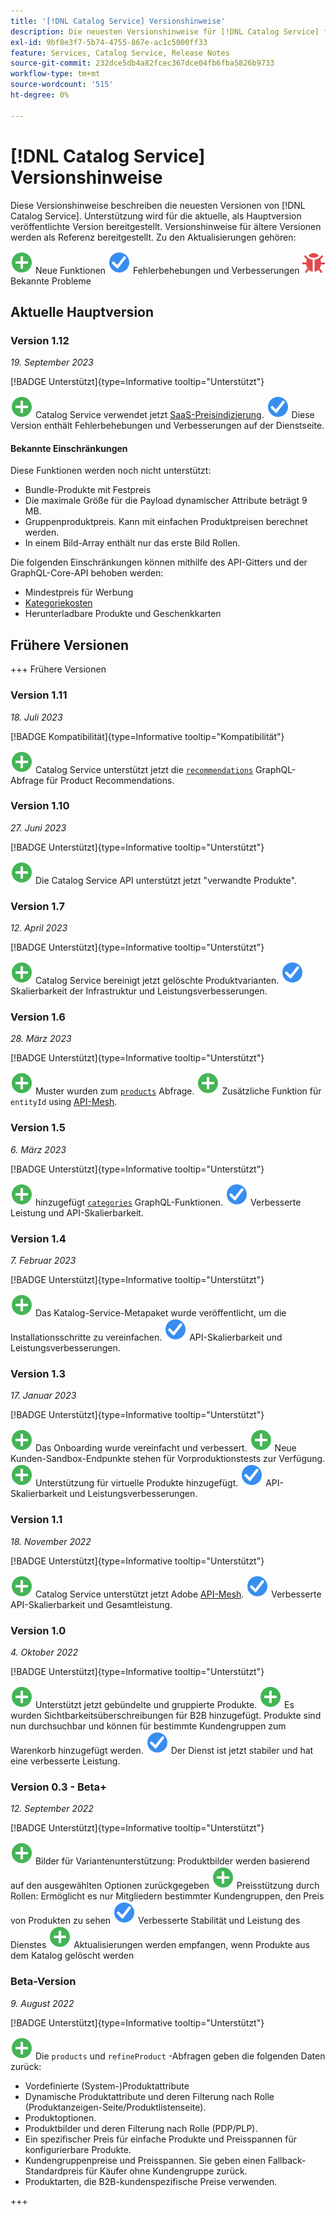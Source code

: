 ```yaml
---
title: '[!DNL Catalog Service] Versionshinweise'
description: Die neuesten Versionshinweise für [!DNL Catalog Service] für Adobe Commerce.
exl-id: 9bf8e3f7-5b74-4755-867e-ac1c5000ff33
feature: Services, Catalog Service, Release Notes
source-git-commit: 232dce5db4a82fcec367dce04fb6fba5826b9733
workflow-type: tm+mt
source-wordcount: '515'
ht-degree: 0%

---
```


# [!DNL Catalog Service] Versionshinweise

Diese Versionshinweise beschreiben die neuesten Versionen von [!DNL Catalog Service].
Unterstützung wird für die aktuelle, als Hauptversion veröffentlichte Version bereitgestellt. Versionshinweise für ältere Versionen werden als Referenz bereitgestellt.
Zu den Aktualisierungen gehören:

![Neu](../assets/new.svg) Neue Funktionen
![Fehlerbehebung](../assets/fix.svg) Fehlerbehebungen und Verbesserungen
![Fehler](../assets/bug.svg) Bekannte Probleme

## Aktuelle Hauptversion

### Version 1.12

_19. September 2023_

[!BADGE Unterstützt]{type=Informative tooltip="Unterstützt"}

![Neu](../assets/new.svg) Catalog Service verwendet jetzt [SaaS-Preisindizierung](../price-index/index.md).
![Fehlerbehebung](../assets/fix.svg) Diese Version enthält Fehlerbehebungen und Verbesserungen auf der Dienstseite.

#### Bekannte Einschränkungen

Diese Funktionen werden noch nicht unterstützt:

* Bundle-Produkte mit Festpreis
* Die maximale Größe für die Payload dynamischer Attribute beträgt 9 MB.
* Gruppenproduktpreis. Kann mit einfachen Produktpreisen berechnet werden.
* In einem Bild-Array enthält nur das erste Bild Rollen.

Die folgenden Einschränkungen können mithilfe des API-Gitters und der GraphQL-Core-API behoben werden:

* Mindestpreis für Werbung
* [Kategoriekosten](mesh.md)
* Herunterladbare Produkte und Geschenkkarten

## Frühere Versionen

+++ Frühere Versionen

### Version 1.11

_18. Juli 2023_

[!BADGE Kompatibilität]{type=Informative tooltip="Kompatibilität"}

![Neu](../assets/new.svg) Catalog Service unterstützt jetzt die [`recommendations`](https://developer.adobe.com/commerce/webapi/graphql/schema/product-recommendations/queries/recommendations/) GraphQL-Abfrage für Product Recommendations.

### Version 1.10

_27. Juni 2023_

[!BADGE Unterstützt]{type=Informative tooltip="Unterstützt"}

![Neu](../assets/new.svg) Die Catalog Service API unterstützt jetzt &quot;verwandte Produkte&quot;.

### Version 1.7

_12. April 2023_

[!BADGE Unterstützt]{type=Informative tooltip="Unterstützt"}

![Neu](../assets/new.svg) Catalog Service bereinigt jetzt gelöschte Produktvarianten.
![Fehlerbehebung](../assets/fix.svg) Skalierbarkeit der Infrastruktur und Leistungsverbesserungen.

### Version 1.6

_28. März 2023_

[!BADGE Unterstützt]{type=Informative tooltip="Unterstützt"}

![Neu](../assets/new.svg) Muster wurden zum [`products`](https://developer.adobe.com/commerce/webapi/graphql/schema/catalog-service/queries/products/) Abfrage.
![Neu](../assets/new.svg) Zusätzliche Funktion für `entityId` using [API-Mesh](mesh.md).

### Version 1.5

_6. März 2023_

[!BADGE Unterstützt]{type=Informative tooltip="Unterstützt"}

![Neu](../assets/new.svg) hinzugefügt [`categories`](https://developer.adobe.com/commerce/webapi/graphql/schema/catalog-service/queries/categories/) GraphQL-Funktionen.
![Fehlerbehebung](../assets/fix.svg) Verbesserte Leistung und API-Skalierbarkeit.

### Version 1.4

_7. Februar 2023_

[!BADGE Unterstützt]{type=Informative tooltip="Unterstützt"}

![Neu](../assets/new.svg) Das Katalog-Service-Metapaket wurde veröffentlicht, um die Installationsschritte zu vereinfachen.
![Fehlerbehebung](../assets/fix.svg) API-Skalierbarkeit und Leistungsverbesserungen.

### Version 1.3

_17. Januar 2023_

[!BADGE Unterstützt]{type=Informative tooltip="Unterstützt"}

![Neu](../assets/new.svg) Das Onboarding wurde vereinfacht und verbessert.
![Neu](../assets/new.svg) Neue Kunden-Sandbox-Endpunkte stehen für Vorproduktionstests zur Verfügung.
![Neu](../assets/new.svg) Unterstützung für virtuelle Produkte hinzugefügt.
![Fehlerbehebung](../assets/fix.svg) API-Skalierbarkeit und Leistungsverbesserungen.

### Version 1.1

_18. November 2022_

[!BADGE Unterstützt]{type=Informative tooltip="Unterstützt"}

![Neu](../assets/new.svg) Catalog Service unterstützt jetzt Adobe [API-Mesh](https://developer.adobe.com/graphql-mesh-gateway/).
![Fehlerbehebung](../assets/fix.svg) Verbesserte API-Skalierbarkeit und Gesamtleistung.

### Version 1.0

_4. Oktober 2022_

[!BADGE Unterstützt]{type=Informative tooltip="Unterstützt"}

![Neu](../assets/new.svg) Unterstützt jetzt gebündelte und gruppierte Produkte.
![Neu](../assets/new.svg) Es wurden Sichtbarkeitsüberschreibungen für B2B hinzugefügt. Produkte sind nun durchsuchbar und können für bestimmte Kundengruppen zum Warenkorb hinzugefügt werden.
![Fehlerbehebung](../assets/fix.svg) Der Dienst ist jetzt stabiler und hat eine verbesserte Leistung.

### Version 0.3 - Beta+

_12. September 2022_

[!BADGE Unterstützt]{type=Informative tooltip="Unterstützt"}

![Neu](../assets/new.svg) Bilder für Variantenunterstützung: Produktbilder werden basierend auf den ausgewählten Optionen zurückgegeben
![Neu](../assets/new.svg) Preisstützung durch Rollen: Ermöglicht es nur Mitgliedern bestimmter Kundengruppen, den Preis von Produkten zu sehen
![Fehlerbehebung](../assets/fix.svg) Verbesserte Stabilität und Leistung des Dienstes
![Neu](../assets/new.svg) Aktualisierungen werden empfangen, wenn Produkte aus dem Katalog gelöscht werden

### Beta-Version

_9. August 2022_

[!BADGE Unterstützt]{type=Informative tooltip="Unterstützt"}

![Neu](../assets/new.svg) Die `products` und `refineProduct` -Abfragen geben die folgenden Daten zurück:

* Vordefinierte (System-)Produktattribute
* Dynamische Produktattribute und deren Filterung nach Rolle (Produktanzeigen-Seite/Produktlistenseite).
* Produktoptionen.
* Produktbilder und deren Filterung nach Rolle (PDP/PLP).
* Ein spezifischer Preis für einfache Produkte und Preisspannen für konfigurierbare Produkte.
* Kundengruppenpreise und Preisspannen. Sie geben einen Fallback-Standardpreis für Käufer ohne Kundengruppe zurück.
* Produktarten, die B2B-kundenspezifische Preise verwenden.

+++
